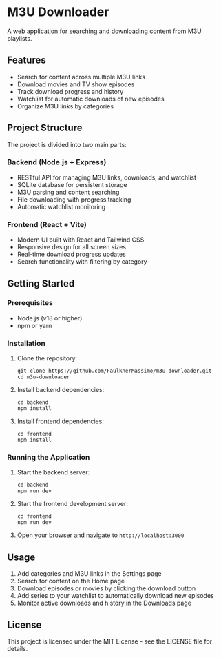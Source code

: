 # M3U Downloader

A web application for searching and downloading content from M3U playlists.

## Features

- Search for content across multiple M3U links
- Download movies and TV show episodes
- Track download progress and history
- Watchlist for automatic downloads of new episodes
- Organize M3U links by categories

## Project Structure

The project is divided into two main parts:

### Backend (Node.js + Express)

- RESTful API for managing M3U links, downloads, and watchlist
- SQLite database for persistent storage
- M3U parsing and content searching
- File downloading with progress tracking
- Automatic watchlist monitoring

### Frontend (React + Vite)

- Modern UI built with React and Tailwind CSS
- Responsive design for all screen sizes
- Real-time download progress updates
- Search functionality with filtering by category

## Getting Started

### Prerequisites

- Node.js (v18 or higher)
- npm or yarn

### Installation

1. Clone the repository:
   ```
   git clone https://github.com/FaulknerMassimo/m3u-downloader.git
   cd m3u-downloader
   ```

2. Install backend dependencies:
   ```
   cd backend
   npm install
   ```

3. Install frontend dependencies:
   ```
   cd frontend
   npm install
   ```

### Running the Application

1. Start the backend server:
   ```
   cd backend
   npm run dev
   ```

2. Start the frontend development server:
   ```
   cd frontend
   npm run dev
   ```

3. Open your browser and navigate to `http://localhost:3000`

## Usage

1. Add categories and M3U links in the Settings page
2. Search for content on the Home page
3. Download episodes or movies by clicking the download button
4. Add series to your watchlist to automatically download new episodes
5. Monitor active downloads and history in the Downloads page

## License

This project is licensed under the MIT License - see the LICENSE file for details.
